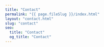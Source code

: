```yaml
---
title: "Contact"
permalink: "{{ page.fileSlug }}/index.html"
layout: "contact.html"
slug: "contact"
seo:
  title: "Contact"
  og_title: "Contact"
---
```

